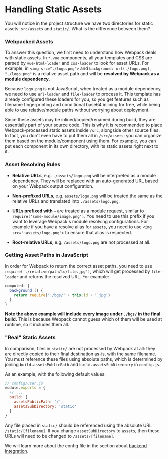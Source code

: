 # Handling Static Assets

You will notice in the project structure we have two directories for static assets: `src/assets` and `static/`. What is the difference between them?

### Webpacked Assets

To answer this question, we first need to understand how Webpack deals with static assets. In `*.vue` components, all your templates and CSS are parsed by `vue-html-loader` and `css-loader` to look for asset URLs. For example, in `<img src="./logo.png">` and `background: url(./logo.png)`, `"./logo.png"` is a relative asset path and will be **resolved by Webpack as a module dependency**.

Because `logo.png` is not JavaScript, when treated as a module dependency, we need to use `url-loader` and `file-loader` to process it. This template has already configured these loaders for you, so you get features such as filename fingerprinting and conditional base64 inlining for free, while being able to use relative/module paths without worrying about deployment.

Since these assets may be inlined/copied/renamed during build, they are essentially part of your source code. This is why it is recommended to place Webpack-processed static assets inside `/src`, alongside other source files. In fact, you don't even have to put them all in `/src/assets`: you can organize them based on the module/component using them. For example, you can put each component in its own directory, with its static assets right next to it.

### Asset Resolving Rules

- **Relative URLs**, e.g. `./assets/logo.png` will be interpreted as a module dependency. They will be replaced with an auto-generated URL based on your Webpack output configuration.

- **Non-prefixed URLs**, e.g. `assets/logo.png` will be treated the same as the relative URLs and translated into `./assets/logo.png`.

- **URLs prefixed with `~`** are treated as a module request, similar to `require('some-module/image.png')`. You need to use this prefix if you want to leverage Webpack's module resolving configurations. For example if you have a resolve alias for `assets`, you need to use `<img src="~assets/logo.png">` to ensure that alias is respected.

- **Root-relative URLs**, e.g. `/assets/logo.png` are not processed at all.

### Getting Asset Paths in JavaScript

In order for Webpack to return the correct asset paths, you need to use `require('./relative/path/to/file.jpg')`, which will get processed by `file-loader` and returns the resolved URL. For example:

``` js
computed: {
  background () {
    return require('./bgs/' + this.id + '.jpg')
  }
}
```

**Note the above example will include every image under `./bgs/` in the final build.** This is because Webpack cannot guess which of them will be used at runtime, so it includes them all.

### "Real" Static Assets

In comparison, files in `static/` are not processed by Webpack at all: they are directly copied to their final destination as-is, with the same filename. You must reference these files using absolute paths, which is determined by joining `build.assetsPublicPath` and `build.assetsSubDirectory` in `config.js`.

As an example, with the following default values:

``` js
// config/user.js
module.exports = {
  // ...
  build: {
    assetsPublicPath: '/',
    assetsSubDirectory: 'static'
  }
}
```

Any file placed in `static/` should be referenced using the absolute URL `/static/[filename]`. If you change `assetSubDirectory` to `assets`, then these URLs will need to be changed to `/assets/[filename]`.

We will learn more about the config file in the section about [backend integration](backend.md).
